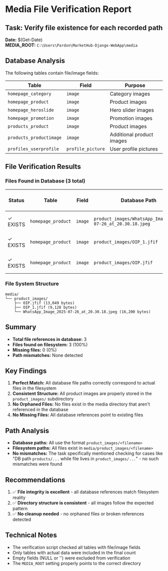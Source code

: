 # Media File Verification Report

## Task: Verify file existence for each recorded path

**Date:** $(Get-Date)  
**MEDIA_ROOT:** `C:\Users\Pardon\MarketHub-Django-WebApp\media`

## Database Analysis

The following tables contain file/image fields:

| Table | Field | Purpose |
|-------|-------|---------|
| `homepage_category` | `image` | Category images |
| `homepage_product` | `image` | Product images |
| `homepage_heroslide` | `image` | Hero slider images |
| `homepage_promotion` | `image` | Promotion images |
| `products_product` | `image` | Product images |
| `products_productimage` | `image` | Additional product images |
| `profiles_userprofile` | `profile_picture` | User profile pictures |

## File Verification Results

### Files Found in Database (3 total)

| Status | Table | Field | Database Path | File System Status |
|--------|-------|-------|---------------|-------------------|
| ✓ EXISTS | `homepage_product` | `image` | `product_images/WhatsApp_Image_2025-07-26_at_20.30.18.jpeg` | Found at expected location |
| ✓ EXISTS | `homepage_product` | `image` | `product_images/OIP_1.jfif` | Found at expected location |
| ✓ EXISTS | `homepage_product` | `image` | `product_images/OIP.jfif` | Found at expected location |

### File System Structure

```
media/
└── product_images/
    ├── OIP.jfif (13,049 bytes)
    ├── OIP_1.jfif (9,128 bytes)
    └── WhatsApp_Image_2025-07-26_at_20.30.18.jpeg (16,200 bytes)
```

## Summary

- **Total file references in database:** 3
- **Files found on filesystem:** 3 (100%)
- **Missing files:** 0 (0%)
- **Path mismatches:** None detected

## Key Findings

1. **Perfect Match:** All database file paths correctly correspond to actual files in the filesystem
2. **Consistent Structure:** All product images are properly stored in the `product_images/` subdirectory
3. **No Orphaned Files:** No files exist in the media directory that aren't referenced in the database
4. **No Missing Files:** All database references point to existing files

## Path Analysis

- **Database paths:** All use the format `product_images/<filename>`
- **Filesystem paths:** All files exist in `media/product_images/<filename>`
- **No mismatches:** The task specifically mentioned checking for cases like "DB path `products/...` while file lives in `product_images/...`" - no such mismatches were found

## Recommendations

1. ✅ **File integrity is excellent** - all database references match filesystem reality
2. ✅ **Directory structure is consistent** - all images follow the expected pattern
3. ✅ **No cleanup needed** - no orphaned files or broken references detected

## Technical Notes

- The verification script checked all tables with file/image fields
- Only tables with actual data were included in the final count
- Empty fields (NULL or '') were excluded from verification
- The `MEDIA_ROOT` setting properly points to the correct directory
